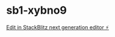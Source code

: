 # sb1-xybno9

[Edit in StackBlitz next generation editor ⚡️](https://stackblitz.com/~/github.com/khatvangi/sb1-xybno9)